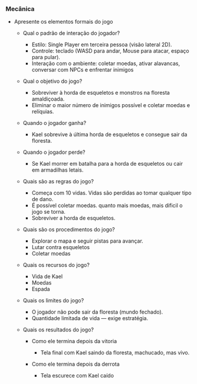 ### Mecânica

- Apresente os elementos formais do jogo
    - Qual o padrão de interação do jogador?
        - Estilo: Single Player em terceira pessoa (visão lateral 2D).
        - Controle: teclado (WASD para andar, Mouse para atacar, espaço para pular).
        - Interação com o ambiente: coletar moedas, ativar alavancas, conversar com NPCs e enfrentar inimigos
          
    - Qual o objetivo do jogo?
      - Sobreviver à horda de esqueletos e monstros na floresta amaldiçoada.
      - Eliminar o maior número de inimigos possível e coletar moedas e relíquias.
      
    - Quando o jogador ganha?
      - Kael sobrevive à última horda de esqueletos e consegue sair da floresta.
  
    - Quando o jogador perde?
      - Se Kael morrer em batalha para a horda de esqueletos ou cair em armadilhas letais.
  
    - Quais são as regras do jogo?
        - Começa com 10 vidas. Vidas são perdidas ao tomar qualquer tipo de dano.
        - É possível coletar moedas. quanto mais moedas, mais dificil o jogo se torna.
        - Sobreviver a horda de esqueletos.
     
    - Quais são os procedimentos do jogo?
        - Explorar o mapa e seguir pistas para avançar.
        - Lutar contra esqueletos
        - Coletar moedas
     
    - Quais os recursos do jogo?
        - Vida de Kael
        - Moedas
        - Espada
     
    - Quais os limites do jogo?
        - O jogador não pode sair da floresta (mundo fechado).
        - Quantidade limitada de vida — exige estratégia.
  
    - Quais os resultados do jogo?
        - Como ele termina depois da vitoria
            - Tela final com Kael saindo da floresta, machucado, mas vivo.
  
        - Como ele termina depois da derrota
            - Tela escurece com Kael caído

